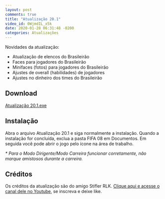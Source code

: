 ```yaml
---
layout: post
comments: true
title: "Atualização 20.1"
video_id: 0WjmdIL_x5k
date: 2020-01-28 06:31:48 -0200
categories: Atualizações
---
```


Novidades da atualização:
- Atualização de elencos do Brasileirão
- Faces para jogadores do Brasileirão
- Minifaces (fotos) para jogadores do Brasileirão
- Ajustes de overall (habilidades) de jogadores
- Ajustes no dinheiro dos times do Brasileirão

<h2>Download</h2>
<div class="download">
  <a class="download-button" href="https://bit.ly/39KxgVu" onclick="captureOutboundLink('https://bit.ly/39KxgVu'); return false;" data-filesize="31.74 MB">Atualização 20.1.exe</a>
</div>

<h2>Instalação</h2>
Abra o arquivo Atualização 20.1 e siga normalmente a instalação.  
Quando a instalação for concluída, exclua a pasta FIFA 08 em Documentos.  
Em seguida você pode abrir o jogo pelo ícone na área de trabalho.  

<i>* Para o Modo Dirigente/Modo Carreira funcionar corretamente, não marque amistosos durante a carreira.</i>

<h2>Créditos</h2>
Os créditos da atualização são do amigo Stifler RLK.  
<a href="https://www.youtube.com/channel/UC54BaCKOKH08zcXqsMTQrrQ" onclick="captureOutboundLink('https://www.youtube.com/channel/UC54BaCKOKH08zcXqsMTQrrQ'); return false;">Clique aqui e acesse o canal dele no Youtube</a>, se inscreva e deixe like.